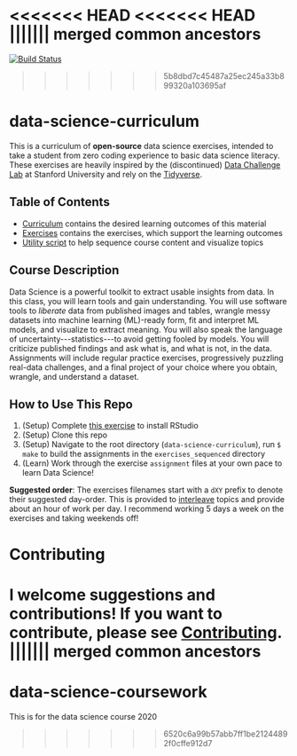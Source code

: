 <<<<<<< HEAD
<<<<<<< HEAD
||||||| merged common ancestors
=======
[![Build Status](https://travis-ci.com/zdelrosario/data-science-curriculum.svg?branch=master)](https://travis-ci.com/zdelrosario/data-science-curriculum)

>>>>>>> 5b8dbd7c45487a25ec245a33b899320a103695af
# data-science-curriculum

This is a curriculum of **open-source** data science exercises, intended to take a student from zero coding experience to basic data science literacy. These exercises are heavily inspired by the (discontinued) [Data Challenge Lab](https://dcl-docs.stanford.edu/home/) at Stanford University and rely on the [Tidyverse](https://www.tidyverse.org/).

## Table of Contents

- [Curriculum](https://github.com/zdelrosario/data-science-curriculum/blob/master/curriculum.md) contains the desired learning outcomes of this material
- [Exercises](https://github.com/zdelrosario/data-science-curriculum/tree/master/exercises) contains the exercises, which support the learning outcomes
- [Utility script](https://github.com/zdelrosario/data-science-curriculum/blob/master/scripts/vis-metadata.Rmd) to help sequence course content and visualize topics

## Course Description

Data Science is a powerful toolkit to extract usable insights from data. In this class, you will learn tools and gain understanding. You will use software tools to *liberate* data from published images and tables, wrangle messy datasets into machine learning (ML)-ready form, fit and interpret ML models, and visualize to extract meaning. You will also speak the language of uncertainty---statistics---to avoid getting fooled by models. You will criticize published findings and ask what is, and what is not, in the data. Assignments will include regular practice exercises, progressively puzzling real-data challenges, and a final project of your choice where you obtain, wrangle, and understand a dataset.

## How to Use This Repo

1. (Setup) Complete [this exercise](https://github.com/zdelrosario/data-science-curriculum/blob/master/exercises/e-setup00-install.md) to install RStudio
2. (Setup) Clone this repo
3. (Setup) Navigate to the root directory (`data-science-curriculum`), run `$ make` to build the assignments in the `exercises_sequenced` directory
4. (Learn) Work through the exercise `assignment` files at your own pace to learn Data Science!

**Suggested order**: The exercises filenames start with a `dXY` prefix to denote
their suggested day-order. This is provided to
[interleave](https://academicaffairs.arizona.edu/l2l-strategy-interleaving)
topics and provide about an hour of work per day. I recommend working 5 days a
week on the exercises and taking weekends off!

# Contributing
I welcome suggestions and contributions! If you want to contribute, please see
[Contributing](https://github.com/zdelrosario/data-science-curriculum/blob/master/contributing.md).
||||||| merged common ancestors
=======
# data-science-coursework
This is for the data science course 2020
>>>>>>> 6520c6a99b57abb7ff1be21244892f0cffe912d7
